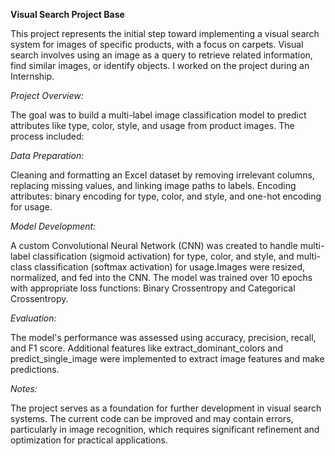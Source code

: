 
**Visual Search Project Base**

This project represents the initial step toward implementing a visual search system for images of specific products, with a focus on carpets. 
Visual search involves using an image as a query to retrieve related information, find similar images, or identify objects. I worked on the project
during an Internship.

*Project Overview:*

The goal was to build a multi-label image classification model to predict attributes like type, color, style, and usage from product images. The process included:

*Data Preparation:*

Cleaning and formatting an Excel dataset by removing irrelevant columns, replacing missing values, and linking image paths to labels.
Encoding attributes: binary encoding for type, color, and style, and one-hot encoding for usage.

*Model Development:*

A custom Convolutional Neural Network (CNN) was created to handle multi-label classification (sigmoid activation) for type, color, and style, 
and multi-class classification (softmax activation) for usage.Images were resized, normalized, and fed into the CNN.
The model was trained over 10 epochs with appropriate loss functions: Binary Crossentropy and Categorical Crossentropy.

*Evaluation:*

The model's performance was assessed using accuracy, precision, recall, and F1 score.
Additional features like extract_dominant_colors and predict_single_image were implemented to extract image features and make predictions.

*Notes:*

The project serves as a foundation for further development in visual search systems. The current code can be improved and may contain errors, particularly in 
image recognition, which requires significant refinement and optimization for practical applications.






